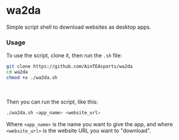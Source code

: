 # wa2da

Simple script shell to download websites as desktop apps.

<h3>Usage</h3>

To use the script, clone it, then run the `.sh` file:
```sh
git clone https://github.com/AinTEAsports/wa2da
cd wa2da
chmod +x ./wa2da.sh
```

<br></br>
Then you can run the script, like this:
```sh
./wa2da.sh <app_name> <website_url>
```
Where `<app_name>` is the name you want to give the app, and where `<website_url>` is the website URL you want to "download".
